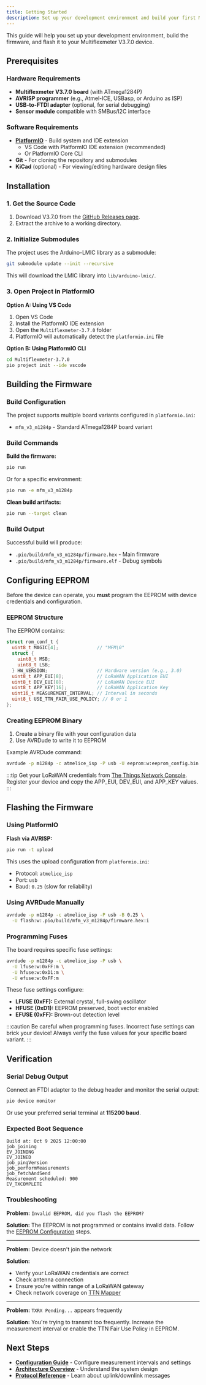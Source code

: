 ```yaml
---
title: Getting Started
description: Set up your development environment and build your first Multiflexmeter firmware.
---
```


This guide will help you set up your development environment, build the firmware, and flash it to your Multiflexmeter V3.7.0 device.

## Prerequisites

### Hardware Requirements

- **Multiflexmeter V3.7.0 board** (with ATmega1284P)
- **AVRISP programmer** (e.g., Atmel-ICE, USBasp, or Arduino as ISP)
- **USB-to-FTDI adapter** (optional, for serial debugging)
- **Sensor module** compatible with SMBus/I2C interface

### Software Requirements

- **[PlatformIO](https://platformio.org/)** - Build system and IDE extension
  - VS Code with PlatformIO IDE extension (recommended)
  - Or PlatformIO Core CLI
- **Git** - For cloning the repository and submodules
- **KiCad** (optional) - For viewing/editing hardware design files

## Installation

### 1. Get the Source Code

1. Download V3.7.0 from the [GitHub Releases page](https://github.com/Multiflexmeter/Multiflexmeter/releases).
2. Extract the archive to a working directory.

### 2. Initialize Submodules

The project uses the Arduino-LMIC library as a submodule:

```bash
git submodule update --init --recursive
```

This will download the LMIC library into `lib/arduino-lmic/`.

### 3. Open Project in PlatformIO

**Option A: Using VS Code**

1. Open VS Code
2. Install the PlatformIO IDE extension
3. Open the `Multiflexmeter-3.7.0` folder
4. PlatformIO will automatically detect the `platformio.ini` file

**Option B: Using PlatformIO CLI**

```bash
cd Multiflexmeter-3.7.0
pio project init --ide vscode
```

## Building the Firmware

### Build Configuration

The project supports multiple board variants configured in `platformio.ini`:

- `mfm_v3_m1284p` - Standard ATmega1284P board variant

### Build Commands

**Build the firmware:**

```bash
pio run
```

Or for a specific environment:

```bash
pio run -e mfm_v3_m1284p
```

**Clean build artifacts:**

```bash
pio run --target clean
```

### Build Output

Successful build will produce:
- `.pio/build/mfm_v3_m1284p/firmware.hex` - Main firmware
- `.pio/build/mfm_v3_m1284p/firmware.elf` - Debug symbols

## Configuring EEPROM

Before the device can operate, you **must** program the EEPROM with device credentials and configuration.

### EEPROM Structure

The EEPROM contains:

```c
struct rom_conf_t {
  uint8_t MAGIC[4];              // "MFM\0"
  struct {
    uint8_t MSB;
    uint8_t LSB;
  } HW_VERSION;                  // Hardware version (e.g., 3.0)
  uint8_t APP_EUI[8];            // LoRaWAN Application EUI
  uint8_t DEV_EUI[8];            // LoRaWAN Device EUI
  uint8_t APP_KEY[16];           // LoRaWAN Application Key
  uint16_t MEASUREMENT_INTERVAL; // Interval in seconds
  uint8_t USE_TTN_FAIR_USE_POLICY; // 0 or 1
};
```

### Creating EEPROM Binary

1. Create a binary file with your configuration data
2. Use AVRDude to write it to EEPROM

Example AVRDude command:

```bash
avrdude -p m1284p -c atmelice_isp -P usb -U eeprom:w:eeprom_config.bin:r
```

:::tip
Get your LoRaWAN credentials from [The Things Network Console](https://console.thethingsnetwork.org/).
Register your device and copy the APP_EUI, DEV_EUI, and APP_KEY values.
:::

## Flashing the Firmware

### Using PlatformIO

**Flash via AVRISP:**

```bash
pio run -t upload
```

This uses the upload configuration from `platformio.ini`:
- Protocol: `atmelice_isp`
- Port: `usb`
- Baud: `0.25` (slow for reliability)

### Using AVRDude Manually

```bash
avrdude -p m1284p -c atmelice_isp -P usb -B 0.25 \
  -U flash:w:.pio/build/mfm_v3_m1284p/firmware.hex:i
```

### Programming Fuses

The board requires specific fuse settings:

```bash
avrdude -p m1284p -c atmelice_isp -P usb \
  -U lfuse:w:0xFF:m \
  -U hfuse:w:0xD1:m \
  -U efuse:w:0xFF:m
```

These fuse settings configure:
- **LFUSE (0xFF):** External crystal, full-swing oscillator
- **HFUSE (0xD1):** EEPROM preserved, boot vector enabled
- **EFUSE (0xFF):** Brown-out detection level

:::caution
Be careful when programming fuses. Incorrect fuse settings can brick your device!
Always verify the fuse values for your specific board variant.
:::

## Verification

### Serial Debug Output

Connect an FTDI adapter to the debug header and monitor the serial output:

```bash
pio device monitor
```

Or use your preferred serial terminal at **115200 baud**.

### Expected Boot Sequence

```
Build at: Oct 9 2025 12:00:00
job_joining
EV_JOINING
EV_JOINED
job_pingVersion
job_performMeasurements
job_fetchAndSend
Measurement scheduled: 900
EV_TXCOMPLETE
```

### Troubleshooting

**Problem:** `Invalid EEPROM, did you flash the EEPROM?`

**Solution:** The EEPROM is not programmed or contains invalid data. Follow the [EEPROM Configuration](#configuring-eeprom) steps.

---

**Problem:** Device doesn't join the network

**Solution:** 
- Verify your LoRaWAN credentials are correct
- Check antenna connection
- Ensure you're within range of a LoRaWAN gateway
- Check network coverage on [TTN Mapper](https://ttnmapper.org/)

---

**Problem:** `TXRX Pending...` appears frequently

**Solution:** You're trying to transmit too frequently. Increase the measurement interval or enable the TTN Fair Use Policy in EEPROM.

## Next Steps

- **[Configuration Guide](/guides/configuration/)** - Configure measurement intervals and settings
- **[Architecture Overview](/guides/architecture/)** - Understand the system design
- **[Protocol Reference](/reference/protocol/)** - Learn about uplink/downlink messages

